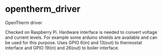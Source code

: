 # opentherm_driver
OpenTherm driver

Checked on Raspberry Pi.
Hardware interface is needed to convert voltage and current levels.
For example some arduino shields are available and can be used for this purpose.
Uses GPIO 6(in) and 13(out) to thermostat interface and GPIO 19(in) and 26(out) to boiler interface.
